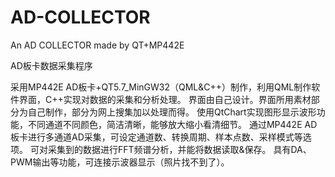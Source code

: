 # AD-COLLECTOR
An AD COLLECTOR made by QT+MP442E

AD板卡数据采集程序

采用MP442E AD板卡+QT5.7_MinGW32（QML&C++）制作，利用QML制作软件界面，C++实现对数据的采集和分析处理。
界面由自己设计。界面所用素材部分为自己制作，部分为网上搜集加以处理而得。
使用QtChart实现图形显示波形功能，不同通道不同颜色，简洁清晰，能够放大缩小看清细节。
通过MP442E AD板卡进行多通道AD采集，可设定通道数、转换周期、样本点数、采样模式等选项。
可对采集到的数据进行FFT频谱分析，并能将数据读取&保存。
具有DA、PWM输出等功能，可连接示波器显示（照片找不到了）。
